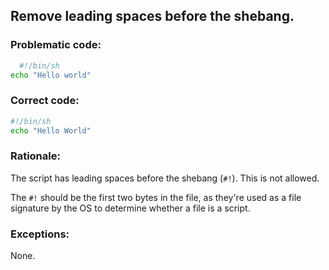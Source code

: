## Remove leading spaces before the shebang.

### Problematic code:

```sh
  #!/bin/sh
echo "Hello world"
```

### Correct code:

```sh
#!/bin/sh
echo "Hello World"
```
### Rationale:

The script has leading spaces before the shebang (`#!`). This is not allowed. 

The `#!` should be the first two bytes in the file, as they're used as a file signature by the OS to determine whether a file is a script.

### Exceptions:

None.